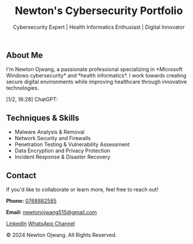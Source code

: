 
<body>

<header>
    <h1>Newton's Cybersecurity Portfolio</h1>
    <p>Cybersecurity Expert | Health Informatics Enthusiast | Digital Innovator</p>
</header>

<section id="home">
    <div class="about">
        <h2>About Me</h2>
        <p>I'm Newton Ojwang, a passionate professional specializing in *Microsoft Windows cybersecurity* and *health informatics*. I work towards creating secure digital environments while improving healthcare through innovative technologies.</p>
[1/2, 16:28] ChatGPT: </div>
</section>

<section id="skills">
    <div class="skills">
        <h2>Techniques & Skills</h2>
        <ul>
            <li>Malware Analysis & Removal</li>
            <li>Network Security and Firewalls</li>
            <li>Penetration Testing & Vulnerability Assessment</li>
            <li>Data Encryption and Privacy Protection</li>
            <li>Incident Response & Disaster Recovery</li>
        </ul>
    </div>
</section>

<section id="contact">
    <div class="contact">
        <h2>Contact</h2>
        <p>If you'd like to collaborate or learn more, feel free to reach out!</p>
        <p><strong>Phone:</strong> <a href="tel:+254768882585">0768882585</a></p>
        <p><strong>Email:</strong> <a href="mailto:newtonojwang515@gmail.com">newtonojwang515@gmail.com</a></p>
    </div>
</section>

<footer class="footer">
    <div class="icons">
        <a href="https://www.linkedin.com/in/newton-ojwang-19b2262a8?utm_source=share&utm_campaign=share_via&utm_content=profile&utm_medium=android_app" target="_blank">LinkedIn</a>
        <a href="https://whatsapp.com/channel/0029VaxOUl4HFxOw5x41Hx45" target="_blank">WhatsApp Channel</a>
    </div>
    <p>&copy; 2024 Newton Ojwang. All Rights Reserved.</p>
</footer>

</body>
</html>
